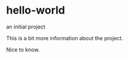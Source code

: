 # hello-world
an initial project

This is a bit more information about the project.

Nice to know.

